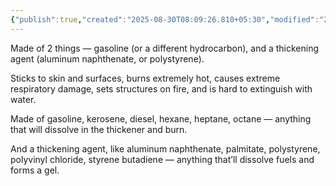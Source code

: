 ```yaml
---
{"publish":true,"created":"2025-08-30T08:09:26.810+05:30","modified":"2025-08-30T08:09:26.811+05:30","cssclasses":""}
---
```



Made of 2 things — gasoline (or a different hydrocarbon), and a thickening agent (aluminum naphthenate, or polystyrene).

Sticks to skin and surfaces, burns extremely hot, causes extreme respiratory damage, sets structures on fire, and is hard to extinguish with water.

Made of gasoline, kerosene, diesel, hexane, heptane, octane — anything that will dissolve in the thickener and burn.

And a thickening agent, like aluminum naphthenate, palmitate, polystyrene, polyvinyl chloride, styrene butadiene — anything that’ll dissolve fuels and forms a gel.
